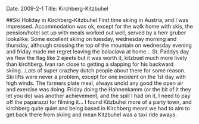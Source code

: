 Date: 2009-2-1
Title: Kirchberg-Kitzbuhel

##Ski Holiday in Kirchberg-Kitzbuhel
First time skiing in Austria, and I was impressed.
Accommodation was ok, except for the walk home with skis, the pension/hotel set up with meals worked out well, served by a herr gruber lookalike. Some excellent skiing on tuesday, wednesday morning and thursday, although crossing the top of the mountain on wednesday evening and friday made me regret leaving the balaclava at home... St. Paddys day we flew the flag like 2 ejeets but it was worth it, kitzbuel much more lively than kirchberg. Ivan ran close to getting a slapping for his backward skiing...Lots of super crazhey dutch people about there for some reason. Ski lifts were never a problem, except for one incident on the 1st day with high winds. The farmers plate meal, always undid any good the open air and exercise was doing. Friday doing the Hahnenkamm (or the bit of it they let you do) was another achievement, and the spill I had on it, I need to pay off the paparazzi for filming it...
I found Kitzbuhel more of a party town, and kirchberg quite quiet and being based in Kirchberg meant we had to aim to get back there from skiing and  mean Kitzbuhel was a taxi ride aways.

